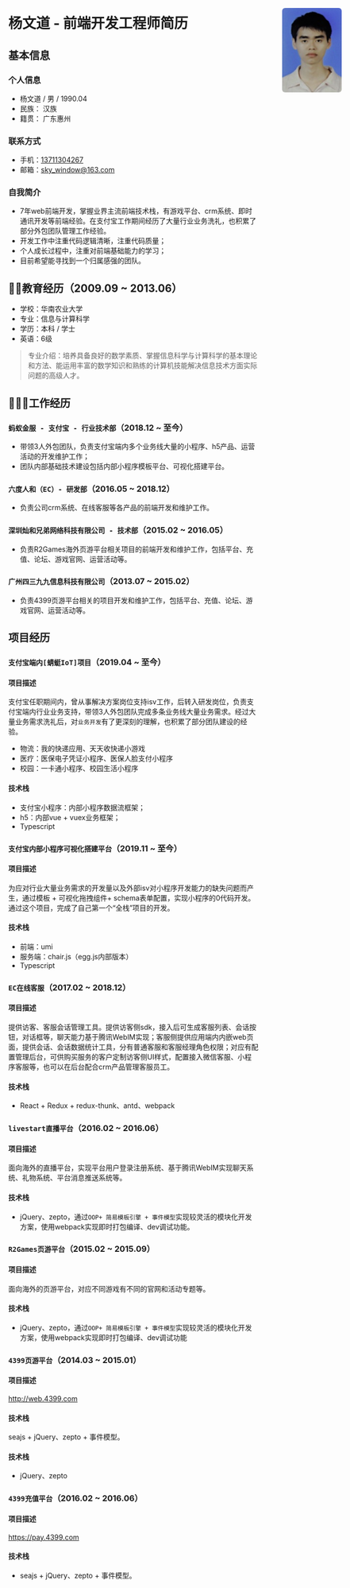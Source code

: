 # 杨文道 - 前端开发工程师简历
<div>
  <img style="position:absolute; top: 80px; right: 60px; width: 120px; border-radius: 6px;" src="../assets/IMG_1032.PNG" />
</div>

## 基本信息
### 个人信息
* 杨文道 / 男 / 1990.04
* 民族： 汉族
* 籍贯： 广东惠州

### 联系方式
* 手机：[13711304267](tel:13711304267)
* 邮箱：[sky_window@163.com](mailto:sky_window@163.com)

### 自我简介
 - 7年web前端开发，掌握业界主流前端技术栈，有游戏平台、crm系统、即时通讯开发等前端经验。在支付宝工作期间经历了大量行业业务洗礼，也积累了部分外包团队管理工作经验。
 - 开发工作中注重代码逻辑清晰，注重代码质量；
 - 个人成长过程中，注重对前端基础能力的学习；
 - 目前希望能寻找到一个归属感强的团队。

## 👨‍🎓教育经历（2009.09 ~ 2013.06）
* 学校：华南农业大学
* 专业：信息与计算科学
* 学历：本科 / 学士
* 英语：6级
>专业介绍：培养具备良好的数学素质、掌握信息科学与计算科学的基本理论和方法、能运用丰富的数学知识和熟练的计算机技能解决信息技术方面实际问题的高级人才。

## 👨🏻‍💻工作经历
### `蚂蚁金服 - 支付宝 - 行业技术部`（2018.12 ~ 至今）
* 带领3人外包团队，负责支付宝端内多个业务线大量的小程序、h5产品、运营活动的开发维护工作；
* 团队内部基础技术建设包括内部小程序模板平台、可视化搭建平台。


### `六度人和（EC）- 研发部`（2016.05 ~ 2018.12）
* 负责公司crm系统、在线客服等各产品的前端开发和维护工作。

### `深圳灿和兄弟网络科技有限公司 - 技术部`（2015.02 ~ 2016.05）
* 负责R2Games海外页游平台相关项目的前端开发和维护工作，包括平台、充值、论坛、游戏官网、运营活动等。

### `广州四三九九信息科技有限公司`（2013.07 ~ 2015.02）
* 负责4399页游平台相关的项目开发和维护工作，包括平台、充值、论坛、游戏官网、运营活动等。

## 项目经历
### `支付宝端内[蜻蜓IoT]项目`（2019.04 ~ 至今）
#### 项目描述
支付宝任职期间内，曾从事解决方案岗位支持isv工作，后转入研发岗位，负责支付宝端内行业业务支持，带领3人外包团队完成多条业务线大量业务需求。经过大量业务需求洗礼后，对`业务开发`有了更深刻的理解，也积累了部分团队建设的经验。

 - 物流：我的快递应用、天天收快递小游戏
 - 医疗：医保电子凭证小程序、医保人脸支付小程序
 - 校园：一卡通小程序、校园生活小程序

#### 技术栈
* 支付宝小程序：内部小程序数据流框架；
* h5：内部vue + vuex业务框架；
* Typescript

### `支付宝内部小程序可视化搭建平台`（2019.11 ~ 至今）
#### 项目描述
为应对行业大量业务需求的开发量以及外部isv对小程序开发能力的缺失问题而产生，通过模板 + 可视化拖拽组件+ schema表单配置，实现小程序的0代码开发。通过这个项目，完成了自己第一个“全栈”项目的开发。

#### 技术栈
* 前端：umi
* 服务端：chair.js（egg.js内部版本）
* Typescript

### `EC在线客服`（2017.02 ~ 2018.12）
#### 项目描述
提供访客、客服会话管理工具。提供访客侧sdk，接入后可生成客服列表、会话按钮，对话框等，聊天能力基于腾讯WebIM实现；客服侧提供应用端内内嵌web页面，提供会话、会话数据统计工具，分有普通客服和客服经理角色权限；对应有配置管理后台，可供购买服务的客户定制访客侧UI样式，配置接入微信客服、小程序客服等，也可以在后台配合crm产品管理客服员工。

#### 技术栈
* React + Redux + redux-thunk、antd、webpack

### `livestart直播平台`（2016.02 ~ 2016.06）
#### 项目描述
面向海外的直播平台，实现平台用户登录注册系统、基于腾讯WebIM实现聊天系统、礼物系统、平台消息推送系统等。

#### 技术栈
* jQuery、zepto，通过`OOP+ 简易模板引擎 + 事件模型`实现较灵活的模块化开发方案，使用webpack实现即时打包编译、dev调试功能。

### `R2Games页游平台`（2015.02 ~ 2015.09）
#### 项目描述
面向海外的页游平台，对应不同游戏有不同的官网和活动专题等。

#### 技术栈
* jQuery、zepto，通过`OOP+ 简易模板引擎 + 事件模型`实现较灵活的模块化开发方案，使用webpack实现即时打包编译、dev调试功能

### `4399页游平台`（2014.03 ~ 2015.01）
#### 项目描述
http://web.4399.com
#### 技术栈
seajs + jQuery、zepto + 事件模型。

#### 技术栈
* jQuery、zepto

### `4399充值平台`（2016.02 ~ 2016.06）
#### 项目描述
https://pay.4399.com
#### 技术栈
* seajs + jQuery、zepto + 事件模型。

